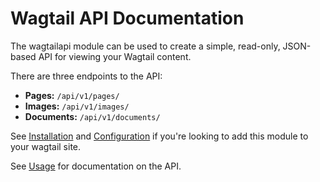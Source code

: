 # Wagtail API Documentation

The wagtailapi module can be used to create a simple, read-only, JSON-based API for viewing your Wagtail content.

There are three endpoints to the API:

* **Pages:** ``/api/v1/pages/``
* **Images:** ``/api/v1/images/``
* **Documents:** ``/api/v1/documents/``

See [Installation](http://torchbox.viewdocs.io/wagtailapi/installation) and [Configuration](http://torchbox.viewdocs.io/wagtailapi/configuration) if you're looking to add this module to your wagtail site.

See [Usage](http://torchbox.viewdocs.io/wagtailapi/usage) for documentation on the API.

